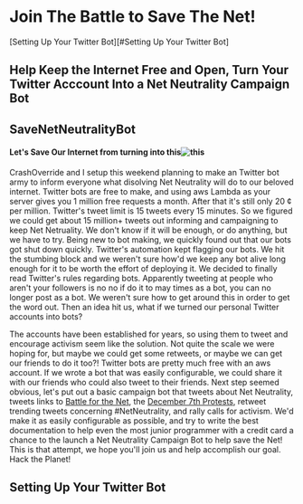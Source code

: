 Join The Battle to Save The Net!
======

[Setting Up Your Twitter Bot][#Setting Up Your Twitter Bot]



## Help Keep the Internet Free and Open, Turn Your Twitter Acccount Into a Net Neutrality Campaign Bot

SaveNetNeutralityBot
------

#### Let's Save Our Internet from turning into this![this](http://www.4kshooters.net/wp-content/uploads/2014/06/netneutralpricing2.jpg)

CrashOverride and I setup this weekend planning to make an Twitter bot army to inform everyone what disolving Net Neutrality will do to our beloved internet. Twitter bots are free to make, and using aws Lambda as your server gives you 1 million free requests a month. After that it's still only 20 &#162; per million. Twitter's tweet limit is 15 tweets every 15 minutes. So we figured we could get about 15 million+ tweets out informing and campaigning to keep Net Netruality. We don't know if it will be enough, or do anything, but we have to try. Being new to bot making, we quickly found out that our bots got shut down quickly. Twitter's automation kept flagging our bots. We hit the stumbing block and we weren't sure how'd we keep any bot alive long enough for it to be worth the effort of deploying it. We decided to finally read Twitter's rules regarding bots. Apparently tweeting at people who aren't your followers is no no if do it to may times as a bot, you can no longer post as a bot. We weren't sure how to get around this in order to get the word out. Then an idea hit us, what if we turned our personal Twitter accounts into bots?

The accounts have been established for years, so using them to tweet and encourage activism seem like the solution. Not quite the scale we were hoping for, but maybe we could get some retweets, or maybe we can get our friends to do it too?! Twitter bots are pretty much free with an aws account. If we wrote a bot that was easily configurable, we could share it with our friends who could also tweet to their friends. Next step seemed obvious, let's put out a basic campaign bot that tweets about Net Neutrality, tweets links to [Battle for the Net](https://www.battleforthenet.com/), the [December 7th Protests](http://verizonprotests.com/), retweet trending tweets concerning #NetNeutrality, and rally calls for activism. We'd make it as easily configurable as possible, and try to write the best documentation to help even the most junior programmer with a credit card a chance to the launch a Net Neutrality Campaign Bot to help save the Net! This is that attempt, we hope you'll join us and help accomplish our goal. Hack the Planet!





## Setting Up Your Twitter Bot


